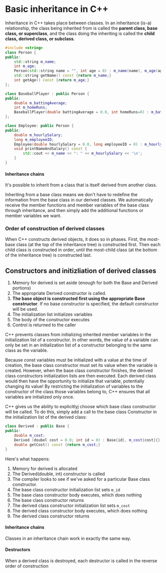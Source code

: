 # Basic inheritance in C++
Inheritance in C++ takes place between classes. In an inheritance (is-a) relationship, the class being inherited from is called the **parent class, base class, or superclass**, and the class doing the inheriting is called the **child class, derived class, or subclass**.

```cpp
#include <string>
class Person {
public:
	std::string m_name;
	int m_age;
	Person(std::string name = "", int age = 0) : m_name(name), m_age(age){}
	std::string getName() const {return m_name;}
	int getAge() const {return m_age;}
};

class BaseballPlayer : public Person {
public:
	double m_battingAverage;
	int m_homeRuns;
	BaseballPlayer(double battingAverage = 0.0, int homeRuns=0) : m_battingAverage(battingAverage), m_homeRuns(homeRuns){}
};

class Employee: public Person {
public:
	double m_hourlySalary;
	long m_employeeID;
	Employee(double hourlySalary = 0.0, long employeeID = 0) : m_hourlySalary(hourlySalary), m_employeeID(employeeID){}
	void printNameAndSalary() const {
		std::cout << m_name << ": " << m_hourlySalary << '\n';
	}
}
```
#### Inheritance chains
It's possible to inherit from a class that is itself derived from another class.

Inheriting from a base class means we don't have to redefine the information from the base class in our derived classes. We automatically receive the member functions and member variables of the base class through inheritance, and then simply add the additional functions or member variables we want.

### Order of construction of derived classes
When C++ constructs derived objects, it does so in phases. First, the most-base class (at the top of the inheritance tree) is constructed first. Then each child class is constructed in order, until the most-child class (at the bottom of the inheritance tree) is constructed last.

## Constructors and initizliation of derived classes

1. Memory for derived is set aside (enough for both the Base and Derived portions)
2. The appropriate Derived constructor is called.
3. **The base object is constructed first using the appropriate Base constructor**. If no base constructor is specified, the default constructor will be used.
4. The initialization list initializes variables
5. The body of the constructor executes
6. Control is returned to the caller

C++ prevents classes from initializing inherited member variables in the initialization list of a constructor. In other words, the value of a variable can only be set in an initialization list of a constructor belonging to the same class as the variable.

Because const variables must be initialized with a value at the time of creation, the base class constructor must set its value when the variable is created.
However, when the base class constructor finishes, the derived class constructors initialization lists are then executed.
Each derived class would then have the opportunity to initialize that variable, potentially changing its value! By restricting the initialization of variables to the constructor of the class those variables belong to, C++ ensures that all variables are initialized only once.

C++ gives us the ability to explicitlyj choose which base class constructor will be called. To do this, simply add a call to the base class Constructor in the initialization list of the derived class:
```cpp
class Derived : public Base {
public:
	double m_cost;
	Derived (doubel cost = 0.0; int id = 0) : Base{id}, m_cost{cost}{}
	double getCost() const {return m_cost;}
}
```
Here's what happens:
1. Memory for derived is allocated
2. The Derived(double, int) constructor is called
3. The compiler looks to see if we've asked for a particular Base class constructor.
4. The base class constructor initialization list sets `m_id`
5. The base class constructor body executes, which does nothing
6. The base class constructor returns
7. The derived class constructor initialization list sets `m_cost`
8. The derived class constructor body executes, which does nothing
9. The derived class constructor returns

#### Inheritance chains
Classes in an inheritance chain work in exactly the same way.

#### Destructors
When a derived class is destroyed, each destructor is called in the reverse order of construction